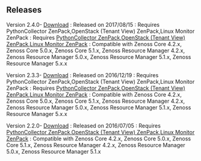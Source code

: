 Releases
--------

Version 2.4.0- <a rel="nofollow" class="external" href="http://wiki.zenoss.org/download/zenpacks/ZenPacks.zenoss.OpenStackInfrastructure/2.4.0/ZenPacks.zenoss.OpenStackInfrastructure-2.4.0.egg">Download</a>
: Released on 2017/08/15
: Requires PythonCollector ZenPack,OpenStack (Tenant View) ZenPack,Linux Monitor ZenPack
: Requires <a href="/product/zenpacks/pythoncollector" title="ZenPack:PythonCollector">PythonCollector ZenPack</a>,<a href="/product/zenpacks/openstack-tenant-view" title="ZenPack:OpenStack (Tenant View)">OpenStack (Tenant View) ZenPack</a>,<a href="/product/zenpacks/linux-monitor" title="ZenPack:Linux Monitor">Linux Monitor ZenPack</a>
: Compatible with Zenoss Core 4.2.x, Zenoss Core 5.0.x, Zenoss Core 5.1.x, Zenoss Resource Manager 4.2.x, Zenoss Resource Manager 5.0.x, Zenoss Resource Manager 5.1.x, Zenoss Resource Manager 5.x.x

Version 2.3.3- <a rel="nofollow" class="external" href="http://wiki.zenoss.org/download/zenpacks/ZenPacks.zenoss.OpenStackInfrastructure/2.3.3/ZenPacks.zenoss.OpenStackInfrastructure-2.3.3.egg">Download</a>
: Released on 2016/12/19
: Requires PythonCollector ZenPack,OpenStack (Tenant View) ZenPack,Linux Monitor ZenPack
: Requires <a href="/product/zenpacks/pythoncollector" title="ZenPack:PythonCollector">PythonCollector ZenPack</a>,<a href="/product/zenpacks/openstack-tenant-view" title="ZenPack:OpenStack (Tenant View)">OpenStack (Tenant View) ZenPack</a>,<a href="/product/zenpacks/linux-monitor" title="ZenPack:Linux Monitor">Linux Monitor ZenPack</a>
: Compatible with Zenoss Core 4.2.x, Zenoss Core 5.0.x, Zenoss Core 5.1.x, Zenoss Resource Manager 4.2.x, Zenoss Resource Manager 5.0.x, Zenoss Resource Manager 5.1.x, Zenoss Resource Manager 5.x.x

Version 2.2.0- <a rel="nofollow" class="external" href="http://wiki.zenoss.org/download/zenpacks/ZenPacks.zenoss.OpenStackInfrastructure/2.3.2/ZenPacks.zenoss.OpenStackInfrastructure-2.2.0.egg">Download</a>
: Released on 2016/07/05
: Requires <a href="/product/zenpacks/pythoncollector" title="ZenPack:PythonCollector">PythonCollector ZenPack</a>,<a href="/product/zenpacks/openstack-tenant-view" title="ZenPack:OpenStack (Tenant View)">OpenStack (Tenant View) ZenPack</a>,<a href="/product/zenpacks/linux-monitor" title="ZenPack:Linux Monitor">Linux Monitor ZenPack</a>
: Compatible with Zenoss Core 4.2.x, Zenoss Core 5.0.x, Zenoss Core 5.1.x, Zenoss Resource Manager 4.2.x, Zenoss Resource Manager 5.0.x, Zenoss Resource Manager 5.1.x
